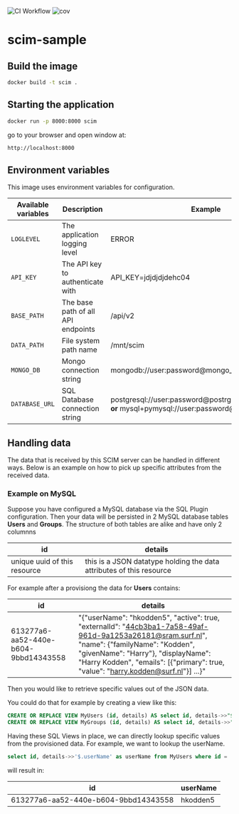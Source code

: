 
![CI Workflow](https://github.com/harrykodden/scim-sample/actions/workflows/ci.yml/badge.svg) ![cov](https://raw.githubusercontent.com/HarryKodden/scim-sample/python-coverage-comment-action-data/badge.svg)
# scim-sample

## Build the image

```bash
docker build -t scim .
```

## Starting the application

```bash
docker run -p 8000:8000 scim
```

go to your browser and open window at:

```bash
http://localhost:8000
```

## Environment variables

This image uses environment variables for configuration.

| Available variables | Description                                      | Example                                   | Default |
| ------------------- | ------------------------------------------------ | ----------------------------------------- | ------- |
| `LOGLEVEL`          | The application logging level                    | ERROR                                     | INFO    |
| `API_KEY`           | The API key to authenticate with                 | API_KEY=jdjdjdjdehc04                     | secret  |
| `BASE_PATH`         | The base path of all API endpoints               | /api/v2                                   | /       | 
| `DATA_PATH`         | File system path name | /mnt/scim | /tmp    |
| `MONGO_DB`         | Mongo connection string | mongodb://user:password@mongo_host | mongodb://localhost:27017/    |
| `DATABASE_URL`         | SQL Database connection string | postgresql://user:password@postrgres_host:5432/mydb **or** mysql+pymysql://user:password@mysql_host/mydb | sqlite:///scim.sqlite    |

## Handling data

The data that is received by this SCIM server can be handled in different ways. Below is an example on how to pick up specific attributes from the received data.

### Example on MySQL

Suppose you have configured a MySQL database via the SQL Plugin configuration. Then your data will be persisted in 2 MySQL database tables **Users** and **Groups**.
The structure of both tables are alike and have only 2 columnns

| id | details |
 | -- | -- |
| unique uuid of this resource | this is a JSON datatype holding the data attributes of this resource | 

For example after a provisiong the data for **Users** contains:

|id|details|
|--|-------|
|613277a6-aa52-440e-b604-9bbd14343558|"{\"userName\": \"hkodden5\", \"active\": true, \"externalId\": \"44cb3ba1-7a58-49af-961d-9a1253a26181@sram.surf.nl\", \"name\": {\"familyName\": \"Kodden\", \"givenName\": \"Harry\"}, \"displayName\": \"Harry Kodden\", \"emails\": [{\"primary\": true, \"value\": \"harry.kodden@surf.nl\"}] ...}"|

Then you would like to retrieve specific values out of the JSON data.

You could do that for example by creating a view like this:

```sql
CREATE OR REPLACE VIEW MyUsers (id, details) AS select id, details->>"$" from Users;
CREATE OR REPLACE VIEW MyGroups (id, details) AS select id, details->>"$" from Groups;
```

Having these SQL Views in place, we can directly lookup specific values from the provisioned data.
For example, we want to lookup the userName.

```sql
select id, details->>'$.userName' as userName from MyUsers where id = '613277a6-aa52-440e-b604-9bbd14343558';
```

will result in:

| id | userName|
|--| -- |
|613277a6-aa52-440e-b604-9bbd14343558|hkodden5|



